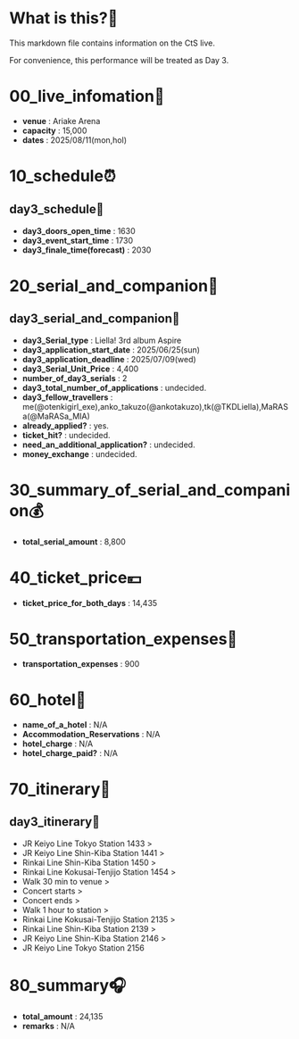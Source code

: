 # What is this?👀
<p>This markdown file contains information on the CtS live.</p>
<p>For convenience, this performance will be treated as Day 3.</p>

# 00_live_infomation📅

- **venue** : Ariake Arena
- **capacity** : 15,000
- **dates** : 2025/08/11(mon,hol)

# 10_schedule⏰

## day3_schedule🥁

- **day3_doors_open_time** : 1630
- **day3_event_start_time** : 1730
- **day3_finale_time(forecast)** : 2030

# 20_serial_and_companion📃

## day3_serial_and_companion🔖

- **day3_Serial_type** : Liella! 3rd album Aspire
- **day3_application_start_date** : 2025/06/25(sun)
- **day3_application_deadline** : 2025/07/09(wed)
- **day3_Serial_Unit_Price** : 4,400
- **number_of_day3_serials** : 2
- **day3_total_number_of_applications** : undecided.
- **day3_fellow_travellers** : me(@otenkigirl_exe),anko_takuzo(@ankotakuzo),tk(@TKDLiella),MaRASa(@MaRASa_MIA)
- **already_applied?** : yes.
- **ticket_hit?** : undecided.
- **need_an_additional_application?** : undecided.
- **money_exchange** : undecided.

# 30_summary_of_serial_and_companion💰

- **total_serial_amount** : 8,800

# 40_ticket_price💴

- **ticket_price_for_both_days** : 14,435

# 50_transportation_expenses🚅

- **transportation_expenses** : 900

# 60_hotel🏨

- **name_of_a_hotel** : N/A
- **Accommodation_Reservations** : N/A
- **hotel_charge** : N/A
- **hotel_charge_paid?** : N/A

# 70_itinerary🛴

## day3_itinerary🚀

- JR Keiyo Line Tokyo Station 1433 >
- JR Keiyo Line Shin-Kiba Station 1441 >
- Rinkai Line Shin-Kiba Station 1450 >
- Rinkai Line Kokusai-Tenjijo Station 1454 >
- Walk 30 min to venue >
- Concert starts >
- Concert ends >
- Walk 1 hour to station >
- Rinkai Line Kokusai-Tenjijo Station 2135 >
- Rinkai Line Shin-Kiba Station 2139 >
- JR Keiyo Line Shin-Kiba Station 2146 >
- JR Keiyo Line Tokyo Station 2156

# 80_summary🎧

- **total_amount** : 24,135
- **remarks** : N/A
